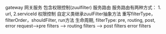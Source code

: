 gateway 网关服务
包含权限控制(zuulfilter)
服务路由
    服务路由有两种方式： 1. url, 2.serviceId
权限控制
    自定义类继承zuulFilter抽象方法
    重写filterType，filterOrder，shouldFilter, run方法
    生命周期, filterType: pre, routing, post, error
        request-->pre filters --> routing filters --> post filters
                                 error filters

